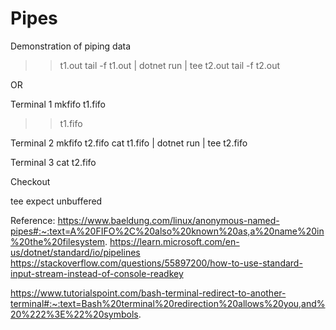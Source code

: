 # Pipes

Demonstration of piping data

>> t1.out
tail -f t1.out | dotnet run | tee t2.out
tail -f t2.out

OR 

Terminal 1
mkfifo t1.fifo
>> t1.fifo

Terminal 2
mkfifo t2.fifo
cat t1.fifo | dotnet run | tee t2.fifo

Terminal 3
cat t2.fifo


Checkout

tee
expect
unbuffered

Reference:
https://www.baeldung.com/linux/anonymous-named-pipes#:~:text=A%20FIFO%2C%20also%20known%20as,a%20name%20in%20the%20filesystem.
https://learn.microsoft.com/en-us/dotnet/standard/io/pipelines
https://stackoverflow.com/questions/55897200/how-to-use-standard-input-stream-instead-of-console-readkey

https://www.tutorialspoint.com/bash-terminal-redirect-to-another-terminal#:~:text=Bash%20terminal%20redirection%20allows%20you,and%20%222%3E%22%20symbols.